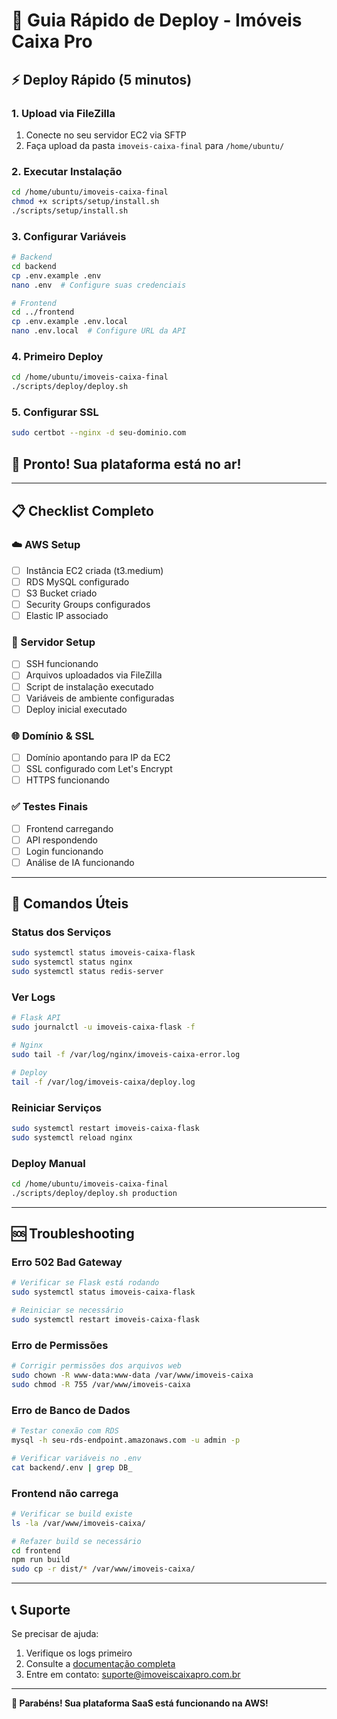 # 🚀 Guia Rápido de Deploy - Imóveis Caixa Pro

## ⚡ Deploy Rápido (5 minutos)

### 1. Upload via FileZilla
1. Conecte no seu servidor EC2 via SFTP
2. Faça upload da pasta `imoveis-caixa-final` para `/home/ubuntu/`

### 2. Executar Instalação
```bash
cd /home/ubuntu/imoveis-caixa-final
chmod +x scripts/setup/install.sh
./scripts/setup/install.sh
```

### 3. Configurar Variáveis
```bash
# Backend
cd backend
cp .env.example .env
nano .env  # Configure suas credenciais

# Frontend  
cd ../frontend
cp .env.example .env.local
nano .env.local  # Configure URL da API
```

### 4. Primeiro Deploy
```bash
cd /home/ubuntu/imoveis-caixa-final
./scripts/deploy/deploy.sh
```

### 5. Configurar SSL
```bash
sudo certbot --nginx -d seu-dominio.com
```

## 🎯 Pronto! Sua plataforma está no ar!

---

## 📋 Checklist Completo

### ☁️ AWS Setup
- [ ] Instância EC2 criada (t3.medium)
- [ ] RDS MySQL configurado
- [ ] S3 Bucket criado
- [ ] Security Groups configurados
- [ ] Elastic IP associado

### 🔧 Servidor Setup  
- [ ] SSH funcionando
- [ ] Arquivos uploadados via FileZilla
- [ ] Script de instalação executado
- [ ] Variáveis de ambiente configuradas
- [ ] Deploy inicial executado

### 🌐 Domínio & SSL
- [ ] Domínio apontando para IP da EC2
- [ ] SSL configurado com Let's Encrypt
- [ ] HTTPS funcionando

### ✅ Testes Finais
- [ ] Frontend carregando
- [ ] API respondendo
- [ ] Login funcionando
- [ ] Análise de IA funcionando

---

## 🔧 Comandos Úteis

### Status dos Serviços
```bash
sudo systemctl status imoveis-caixa-flask
sudo systemctl status nginx
sudo systemctl status redis-server
```

### Ver Logs
```bash
# Flask API
sudo journalctl -u imoveis-caixa-flask -f

# Nginx
sudo tail -f /var/log/nginx/imoveis-caixa-error.log

# Deploy
tail -f /var/log/imoveis-caixa/deploy.log
```

### Reiniciar Serviços
```bash
sudo systemctl restart imoveis-caixa-flask
sudo systemctl reload nginx
```

### Deploy Manual
```bash
cd /home/ubuntu/imoveis-caixa-final
./scripts/deploy/deploy.sh production
```

---

## 🆘 Troubleshooting

### Erro 502 Bad Gateway
```bash
# Verificar se Flask está rodando
sudo systemctl status imoveis-caixa-flask

# Reiniciar se necessário
sudo systemctl restart imoveis-caixa-flask
```

### Erro de Permissões
```bash
# Corrigir permissões dos arquivos web
sudo chown -R www-data:www-data /var/www/imoveis-caixa
sudo chmod -R 755 /var/www/imoveis-caixa
```

### Erro de Banco de Dados
```bash
# Testar conexão com RDS
mysql -h seu-rds-endpoint.amazonaws.com -u admin -p

# Verificar variáveis no .env
cat backend/.env | grep DB_
```

### Frontend não carrega
```bash
# Verificar se build existe
ls -la /var/www/imoveis-caixa/

# Refazer build se necessário
cd frontend
npm run build
sudo cp -r dist/* /var/www/imoveis-caixa/
```

---

## 📞 Suporte

Se precisar de ajuda:
1. Verifique os logs primeiro
2. Consulte a [documentação completa](docs/deployment/aws-complete-guide.md)
3. Entre em contato: suporte@imoveiscaixapro.com.br

---

**🎉 Parabéns! Sua plataforma SaaS está funcionando na AWS!**

